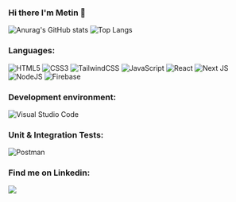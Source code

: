 ### Hi there I'm Metin 👋


![Anurag's GitHub stats](https://github-readme-stats.vercel.app/api?username=MetinVn&show_icons=true&theme=radical)
![Top Langs](https://github-readme-stats.vercel.app/api/top-langs/?username=MetinVn&layout=compact)

### Languages:
![HTML5](https://img.shields.io/badge/html5-%23E34F26.svg?style=for-the-badge&logo=html5&logoColor=white)
![CSS3](https://img.shields.io/badge/css3-%231572B6.svg?style=for-the-badge&logo=css3&logoColor=white)
![TailwindCSS](https://img.shields.io/badge/tailwindcss-%2338B2AC.svg?style=for-the-badge&logo=tailwind-css&logoColor=white)
![JavaScript](https://img.shields.io/badge/javascript-%23323330.svg?style=for-the-badge&logo=javascript&logoColor=%23F7DF1E)
![React](https://img.shields.io/badge/react-%2320232a.svg?style=for-the-badge&logo=react&logoColor=%2361DAFB)
![Next JS](https://img.shields.io/badge/Next-black?style=for-the-badge&logo=next.js&logoColor=white)
![NodeJS](https://img.shields.io/badge/node.js-6DA55F?style=for-the-badge&logo=node.js&logoColor=white)
![Firebase](https://img.shields.io/badge/firebase-%23039BE5.svg?style=for-the-badge&logo=firebase)


### Development environment:
![Visual Studio Code](https://img.shields.io/badge/Visual%20Studio%20Code-0078d7.svg?style=for-the-badge&logo=visual-studio-code&logoColor=white)

### Unit & Integration Tests: 
![Postman](https://img.shields.io/badge/Postman-FF6C37?style=for-the-badge&logo=postman&logoColor=white)

### Find me on Linkedin:
<a href="https://www.linkedin.com/in/metin-isakhanli-217374266/" target="blank">
  <img align="center" src="https://img.shields.io/badge/linkedin-%230077B5.svg?style=for-the-badge&logo=linkedin&logoColor=white" />
</a>
